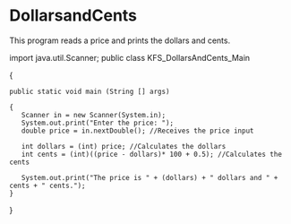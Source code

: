 # DollarsandCents
This program reads a price and prints the dollars and cents.

import java.util.Scanner;
public class KFS_DollarsAndCents_Main

{
    
    public static void main (String [] args)
    
    {
       Scanner in = new Scanner(System.in);
       System.out.print("Enter the price: ");
       double price = in.nextDouble(); //Receives the price input
       
       int dollars = (int) price; //Calculates the dollars
       int cents = (int)((price - dollars)* 100 + 0.5); //Calculates the cents
        
       System.out.print("The price is " + (dollars) + " dollars and " + cents + " cents.");
    }
    
}
